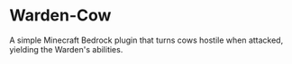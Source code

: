 # Warden-Cow
A simple Minecraft Bedrock plugin that turns cows hostile when attacked, yielding the Warden's abilities.
